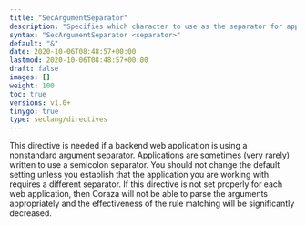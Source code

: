 ```yaml
---
title: "SecArgumentSeparator"
description: "Specifies which character to use as the separator for application/x-www-form- urlencoded content."
syntax: "SecArgumentSeparator <separator>"
default: "&"
date: 2020-10-06T08:48:57+00:00
lastmod: 2020-10-06T08:48:57+00:00
draft: false
images: []
weight: 100
toc: true
versions: v1.0+
tinygo: true
type: seclang/directives
---
```


This directive is needed if a backend web application is using a nonstandard argument separator. Applications are sometimes (very rarely) written to use a semicolon separator. You should not change the default setting unless you establish that the application you are working with requires a different separator. If this directive is not set properly for each web application, then Coraza will not be able to parse the arguments appropriately and the effectiveness of the rule matching will be significantly decreased.
